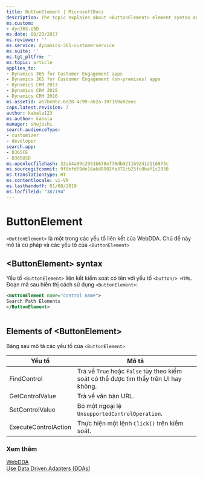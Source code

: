 ```yaml
---
title: ButtonElement | MicrosoftDocs
description: The topic explains about <ButtonElement> element syntax and the elements, which is one of the binding elements of the WebDDA.
ms.custom:
- dyn365-USD
ms.date: 08/23/2017
ms.reviewer: ''
ms.service: dynamics-365-customerservice
ms.suite: ''
ms.tgt_pltfrm: ''
ms.topic: article
applies_to:
- Dynamics 365 for Customer Engagement apps
- Dynamics 365 for Customer Engagement (on-premises) apps
- Dynamics CRM 2013
- Dynamics CRM 2015
- Dynamics CRM 2016
ms.assetid: a67be8bc-6d28-4c99-a62a-397169a92eec
caps.latest.revision: 7
author: kabala123
ms.author: kabala
manager: shujoshi
search.audienceType:
- customizer
- developer
search.app:
- D365CE
- D365USD
ms.openlocfilehash: 33ab4a99c2931b678ef70db9211b9241d116873c
ms.sourcegitcommit: 9f0efd59de16a6d9902fa372cb25fc0baf1c2838
ms.translationtype: HT
ms.contentlocale: vi-VN
ms.lasthandoff: 01/08/2019
ms.locfileid: "387194"
---
```

# <a name="buttonelement"></a>ButtonElement
`<ButtonElement>` là một trong các yếu tố liên kết của WebDDA. Chủ đề này mô tả cú pháp và các yếu tố của `<ButtonElement>`  
  
## <a name="buttonelement-syntax"></a>\<ButtonElement> syntax  
 Yếu tố `<ButtonElement>` liên kết kiểm soát có tên với yếu tố `<button/> HTML`. Đoạn mã sau hiển thị cách sử dụng `<ButtonElement>`:  
  
```xml  
<ButtonElement name="control name">  
Search Path Elements  
</ButtonElement>  
  
```  
  
## <a name="elements-of-buttonelement"></a>Elements of \<ButtonElement>  
 Bảng sau mô tả các yếu tố của `<ButtonElement>`  
  
|Yếu tố|Mô tả|  
|-------------|-----------------|  
|FindControl|Trả về `True` hoặc `False` tùy theo kiểm soát có thể được tìm thấy trên UI hay không.|  
|GetControlValue|Trả về văn bản URL.|  
|SetControlValue|Bỏ một ngoại lệ `UnsupportedControlOperation`.|  
|ExecuteControlAction|Thực hiện một lệnh `Click()` trên kiểm soát.|  
  
### <a name="see-also"></a>Xem thêm  
 [WebDDA](../unified-service-desk/web-dda.md)   
 [Use Data Driven Adapters (DDAs)](../unified-service-desk/use-data-driven-adapters-ddas.md)

